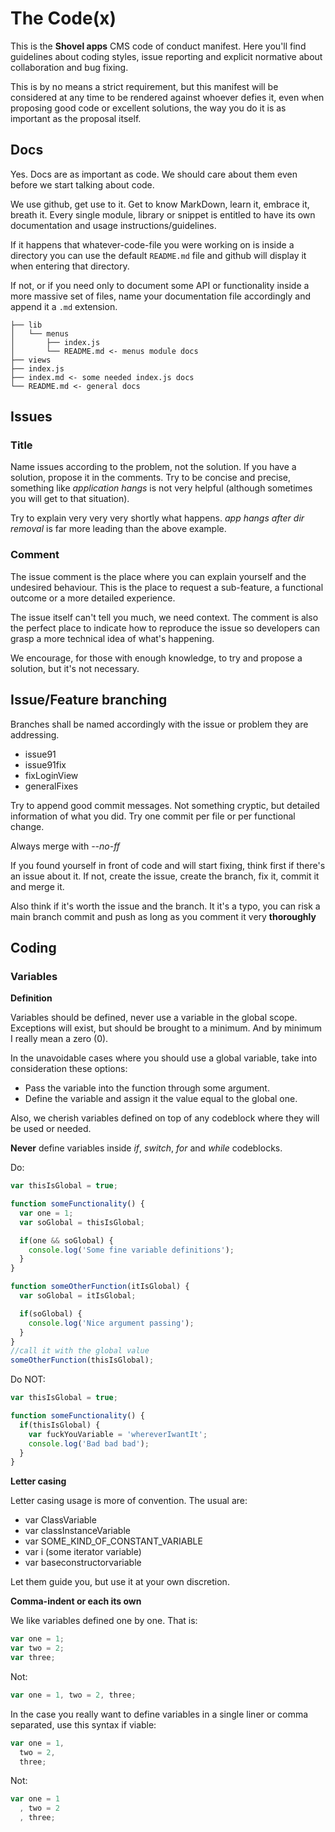 # The Code(x)

This is the **Shovel apps** CMS code of conduct manifest. Here you'll find guidelines about coding styles, issue reporting and explicit normative about collaboration and bug fixing.

This is by no means a strict requirement, but this manifest will be considered at any time to be rendered against whoever defies it, even when proposing good code or excellent solutions, the way you do it is as important as the proposal itself.

## Docs

Yes. Docs are as important as code. We should care about them even before we start talking about code.

We use github, get use to it. Get to know MarkDown, learn it, embrace it, breath it. Every single module, library or snippet is entitled to have its own documentation and usage instructions/guidelines.

If it happens that whatever-code-file you were working on is inside a directory you can use the default `README.md` file and github will display it when entering that directory.

If not, or if you need only to document some API or functionality inside a more massive set of files, name your documentation file accordingly and append it a `.md` extension.

    ├── lib
    │   └── menus
    │       ├── index.js
    │       └── README.md <- menus module docs
    ├── views
    ├── index.js
    ├── index.md <- some needed index.js docs
    └── README.md <- general docs


## Issues

### Title

Name issues according to the problem, not the solution. If you have a solution, propose it in the comments. Try to be concise and precise, something like *application hangs* is not very helpful (although sometimes you will get to that situation).

Try to explain very very very shortly what happens. *app hangs after dir removal* is far more leading than the above example.

### Comment

The issue comment is the place where you can explain yourself and the undesired behaviour. This is the place to request a sub-feature, a functional outcome or a more detailed experience.

The issue itself can't tell you much, we need context. The comment is also the perfect place to indicate how to reproduce the issue so developers can grasp a more technical idea of what's happening. 

We encourage, for those with enough knowledge, to try and propose a solution, but it's not necessary.

## Issue/Feature branching

Branches shall be named accordingly with the issue or problem they are addressing.

  * issue91
  * issue91fix
  * fixLoginView
  * generalFixes

Try to append good commit messages. Not something cryptic, but detailed information of what you did. Try one commit per file or per functional change.

Always merge with *--no-ff*

If you found yourself in front of code and will start fixing, think first if there's an issue about it. If not, create the issue, create the branch, fix it, commit it and merge it.

Also think if it's worth the issue and the branch. It it's a typo, you can risk a main branch commit and push as long as you comment it very **thoroughly**

## Coding

### Variables

**Definition**

Variables should be defined, never use a variable in the global scope. Exceptions will exist, but should be brought to a minimum. And by minimum I really mean a zero (0).

In the unavoidable cases where you should use a global variable, take into consideration these options:

  * Pass the variable into the function through some argument.
  * Define the variable and assign it the value equal to the global one.

Also, we cherish variables defined on top of any codeblock where they will be used or needed.

**Never** define variables inside *if*, *switch*, *for* and *while* codeblocks. 

Do:
```javascript
var thisIsGlobal = true;

function someFunctionality() {
  var one = 1;
  var soGlobal = thisIsGlobal;

  if(one && soGlobal) {
    console.log('Some fine variable definitions');
  }
}

function someOtherFunction(itIsGlobal) {
  var soGlobal = itIsGlobal;

  if(soGlobal) {
    console.log('Nice argument passing');
  }
}
//call it with the global value
someOtherFunction(thisIsGlobal);
```

Do NOT:
```javascript
var thisIsGlobal = true;

function someFunctionality() {
  if(thisIsGlobal) {
    var fuckYouVariable = 'whereverIwantIt';
    console.log('Bad bad bad');
  }
}
```
**Letter casing**

Letter casing usage is more of convention. The usual are:

  * var ClassVariable
  * var classInstanceVariable
  * var SOME_KIND_OF_CONSTANT_VARIABLE
  * var i (some iterator variable)
  * var baseconstructorvariable

Let them guide you, but use it at your own discretion.

**Comma-indent or each its own**

We like variables defined one by one. That is:

```javascript
var one = 1;
var two = 2;
var three;
```
Not:
```javascript
var one = 1, two = 2, three;
```

In the case you really want to define variables in a single liner or comma separated, use this syntax if viable:

```javascript
var one = 1,
  two = 2,
  three;
```

Not:
```javascript
var one = 1
  , two = 2
  , three;
```